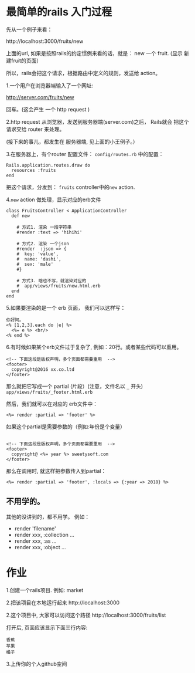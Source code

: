# 最简单的rails 入门过程



先从一个例子来看：

http://localhost:3000/fruits/new

上面的url, 如果是按照rails的约定惯例来看的话，就是： new 一个 fruit.  (显示 新建fruit的页面）

所以，rails会把这个请求，根据路由中定义的规则，发送给 action。

1.一个用户在浏览器端输入了一个网址:

http://server.com/fruits/new

回车。(这会产生 一个 http request )

2.http request 从浏览器，发送到服务器端(server.com)之后， Rails就会 把这个请求交给 router 来处理。

(接下来的事儿，都发生在 服务器端, 见上面的小王例子。）

3.在服务器上，有个router 配置文件： `config/routes.rb` 中的配置：

```
Rails.application.routes.draw do
  resources :fruits
end
```

把这个请求，分发到： `fruits` controller中的`new` action.

4.`new` action 做处理，显示对应的erb文件

```
class FruitsController < ApplicationController
  def new

    # 方式1. 渲染 一段字符串
    #render :text => 'hihihi'

    # 方式2. 渲染 一个json
    #render  :json => {
    #  key: 'value',
    #  name: 'dashi',
    #  sex: 'male'
    #}

    # 方式3. 啥也不写，就渲染对应的
    #  app/views/fruits/new.html.erb
  end
end
```

5.如果要渲染的是一个 erb 页面， 我们可以这样写：

```
你好阿。
<% [1,2,3].each do |e| %>
  <%= e %> <br/>
<% end %>

```

6.有时候如果某个erb文件过于复杂了, 例如：20行。或者某些代码可以重用。

```
<!-- 下面这段是版权声明，多个页面都需要重用  -->
<footer>
  copyright@2016 xx.co.ltd
</footer>
```

那么就把它写成一个 partial (片段）(注意，文件名以 `_` 开头) `app/views/fruits/_footer.html.erb`

然后，我们就可以在对应的 erb文件中：

```
<%= render :partial => 'footer' %>
```

如果这个partial是需要参数的（例如:年份是个变量）

```

<!-- 下面这段是版权声明，多个页面都需要重用  -->
<footer>
  copyright@ <%= year %> sweetysoft.com
</footer>

```

那么在调用时, 就这样把参数传入到partial：

```
<%= render :partial => 'footer', :locals => {:year => 2018} %>
```

## 不用学的。

其他的没讲到的，都不用学。 例如：

- render 'filename'
- render xxx,  :collection ...
- render xxx,  :as ...
- render xxx,  :object ...


# 作业

1.创建一个rails项目. 例如:  market

2.把该项目在本地运行起来  http://localhost:3000

2.这个项目中, 大家可以访问这个路径  http://localhost:3000/fruits/list

打开后, 页面应该显示下面三行内容:

```
香蕉
苹果
橘子
```

3.上传你的个人github空间
